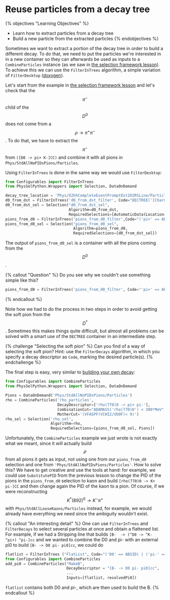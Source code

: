 # Reuse particles from a decay tree

{% objectives "Learning Objectives" %}
* Learn how to extract particles from a decay tree
* Build a new particle from the extracted particles
{% endobjectives %}

Sometimes we want to extract a portion of the decay tree in order to build a different decay.
To do that, we need to put the particles we're interested in in a new container so they can afterwards be used as inputs to a `CombineParticles` instance (as we saw in [the selection framework lesson](/second-analysis-steps/building-decays-part0.md)).
To achieve this we can use the `FilterInTrees` algorithm, a simple variation of `FilterDesktop` ([doxygen](https://lhcb-release-area.web.cern.ch/LHCb-release-area/DOC/hlt/latest_doxygen/de/d8e/class_filter_in_trees.html)).

Let's start from the example in [the selection framework lesson](/second-analysis-steps/building-decays-part0.md) and let's check that the $$\pi^-$$ child of the $$D^0$$ does not come from a $$\rho\to\pi^+\pi^-$$.
To do that, we have to extract the $$\pi^-$$ from `([D0 -> pi+ K-]CC)` and combine it with all pions in `Phys/StdAllNoPIDsPions/Particles`.

Using `FilterInTrees` is done in the same way we would use `FilterDesktop`:

```python
from Configurables import FilterInTrees
from PhysSelPython.Wrappers import Selection, DataOnDemand

decay_tree_location = 'Phys/D2hhCompleteEventPromptDst2D2RSLine/Particles'
d0_from_dst = FilterInTrees('d0_from_dst_filter', Code="DECTREE('[Charm -> pi+ K-]CC')")
d0_from_dst_sel = Selection("d0_from_dst_sel",
                            Algorithm=d0_from_dst,
                            RequiredSelections=[AutomaticData(Location=decay_tree_location)])
pions_from_d0 = FilterInTrees('pions_from_d0_filter',Code="('pi+' == ABSID)")
pions_from_d0_sel = Selection("pions_from_d0_sel",
                              Algorithm=pions_from_d0,
                              RequiredSelections=[d0_from_dst_sel])
```

The output of `pions_from_d0_sel` is a container with all the pions coming from the $$D^0$$.

{% callout "Question" %}
Do you see why we couldn't use something simple like this?
```python
pions_from_d0 = FilterInTrees('pions_from_d0_filter', Code="'pi+' == ABSID")
```
{% endcallout %}

Note how we had to do the process in two steps in order to avoid getting the soft pion from the $$D^*$$.
Sometimes this makes things quite difficult, but almost all problems can be solved with a smart use of the `DECTREE` container in an intermediate step.

{% challenge "Selecting the soft pion" %}
Can you find of a way of selecting the soft pion?
Hint: use the `FilterDecays` algorithm, in which you specify a decay descriptor as `Code`, marking the desired particle(s).
{% endchallenge %}

The final step is easy, very similar to [building your own decay](/second-analysis-steps/building-decays-part0.md):

```python
from Configurables import CombineParticles
from PhysSelPython.Wrappers import Selection, DataOnDemand

Pions = DataOnDemand('Phys/StdAllNoPIDsPions/Particles')
rho = CombineParticles('rho_particles',
                       DecayDescriptor=['rho(770)0 -> pi+ pi-'],
                       CombinationCut="ADAMASS('rho(770)0') < 300*MeV",
                       MotherCut='(VFASPF(VCHI2/VDOF)< 9)')
rho_sel = Selection('rho_sel',
                    Algorithm=rho,
                    RequiredSelections=[pions_from_d0_sel, Pions])
```

Unfortunately, the `CombineParticles` example we just wrote is not exactly what we meant, since it will actually build $$\rho$$ from all pions it gets as input, not using one from our `pions_from_d0` selection and one from `'Phys/StdAllNoPIDsPions/Particles'`.
How to solve this?
We have to get creative and use the tools at hand:
for example, we could use `SubstitutePID` from the previous lesson to change the PID of the pions in the `pions_from_d0` selection to kaon and build `[rho(770)0 -> K+ pi-]CC` and then change again the PID of the kaon to a pion.
Of course, if we were reconstructing $$K^{*}(892)^{0} \to K^{-}\pi^{+}$$ with `Phys/StdAllLooseKaons/Particles` instead, for example, we would already have everything we need since the ambiguity wouldn't exist.

{% callout "An interesting detail" %}
One can use `FilterInTrees` and `FilterDecays` to select several particles at
once and obtain a flattened list.
For example, if we had a Stripping line that builds `[B-  -> (^D0 -> ^K- ^pi+) ^pi-]cc` and we wanted to combine the D0 and pi- with an external pi0 to build `[B- -> D0 pi- pi0]cc`, we could do
```python
flatlist = FilterInTrees ("FlatList", Code="('D0' == ABSID) | ('pi-' == ABSID)")
from Configurables import CombineParticles
add_pi0 = CombineParticles("MakeB",
                           DecayDescriptor = "[B- -> D0 pi- pi0]cc",
                           ...
                           Inputs=[flatlist, resolvedPi0])
```
`flatlist` contains both D0 and pi-, which are then used to build the B.
{% endcallout %}
